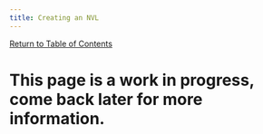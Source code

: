 ```yaml
---
title: Creating an NVL
---
```


[Return to Table of Contents](index)

# This page is a work in progress, come back later for more information.
